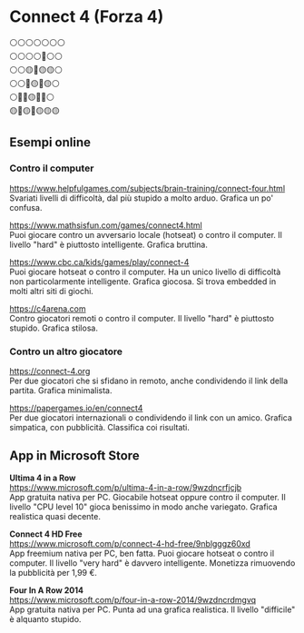 # Connect 4 (Forza 4)

⚪⚪⚪⚪⚪⚪⚪<br>
⚪⚪⚪⚪🔴⚪⚪<br>
⚪⚪🟡🔴🟡🟡⚪<br>
⚪⚪🔴🟡🔴🟡⚪<br>
⚪🔴🔴🟡🔴🔴⚪<br>
🟡🔴🟡🔴🟡🟡🟡

## Esempi online

### Contro il computer

https://www.helpfulgames.com/subjects/brain-training/connect-four.html<br>
Svariati livelli di difficoltà, dal più stupido a molto arduo. Grafica un po' confusa.

https://www.mathsisfun.com/games/connect4.html<br>
Puoi giocare contro un avversario locale (hotseat) o contro il computer. Il livello "hard" è piuttosto intelligente. Grafica bruttina.

https://www.cbc.ca/kids/games/play/connect-4<br>
Puoi giocare hotseat o contro il computer. Ha un unico livello di difficoltà non particolarmente intelligente. Grafica giocosa.
Si trova embedded in molti altri siti di giochi.

https://c4arena.com<br>
Contro giocatori remoti o contro il computer. Il livello "hard" è piuttosto stupido. Grafica stilosa.


### Contro un altro giocatore

https://connect-4.org<br>
Per due giocatori che si sfidano in remoto, anche condividendo il link della partita. Grafica minimalista.

https://papergames.io/en/connect4<br>
Per due giocatori internazionali o condividendo il link con un amico. Grafica simpatica, con pubblicità. Classifica coi risultati.

## App in Microsoft Store

**Ultima 4 in a Row**<br>
https://www.microsoft.com/p/ultima-4-in-a-row/9wzdncrfjcjb<br>
App gratuita nativa per PC. Giocabile hotseat oppure contro il computer. Il livello "CPU level 10" gioca benissimo in modo anche variegato. Grafica realistica quasi decente.

**Connect 4 HD Free**<br>
https://www.microsoft.com/p/connect-4-hd-free/9nblgggz60xd<br>
App freemium nativa per PC, ben fatta. Puoi giocare hotseat o contro il computer. Il livello "very hard" è davvero intelligente. Monetizza rimuovendo la pubblicità per 1,99 €.

**Four In A Row 2014**<br>
https://www.microsoft.com/p/four-in-a-row-2014/9wzdncrdmgvq<br>
App gratuita nativa per PC. Punta ad una grafica realistica. Il livello "difficile" è alquanto stupido.
